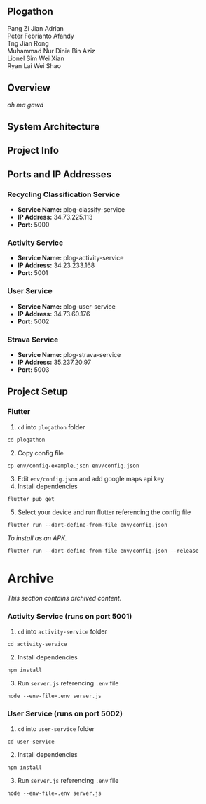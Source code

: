 ## Plogathon

Pang Zi Jian Adrian <br>
Peter Febrianto Afandy <br>
Tng Jian Rong <br>
Muhammad Nur Dinie Bin Aziz <br>
Lionel Sim Wei Xian <br>
Ryan Lai Wei Shao <br>

## Overview

_oh ma gawd_

## System Architecture


## Project Info

## Ports and IP Addresses

### Recycling Classification Service 
- **Service Name:** plog-classify-service
- **IP Address:** 34.73.225.113
- **Port:** 5000

### Activity Service 
- **Service Name:** plog-activity-service
- **IP Address:** 34.23.233.168
- **Port:** 5001

### User Service 
- **Service Name:** plog-user-service
- **IP Address:** 34.73.60.176
- **Port:** 5002

### Strava Service 
- **Service Name:** plog-strava-service
- **IP Address:** 35.237.20.97
- **Port:** 5003

## Project Setup

### Flutter

1. `cd` into `plogathon` folder

```
cd plogathon
```

2. Copy config file

```
cp env/config-example.json env/config.json
```

3. Edit `env/config.json` and add google maps api key
4. Install dependencies

```
flutter pub get
```

5. Select your device and run flutter referencing the config file

```
flutter run --dart-define-from-file env/config.json
```

_To install as an APK._
```
flutter run --dart-define-from-file env/config.json --release
```

# Archive
_This section contains archived content._

### Activity Service (runs on port 5001)

1. `cd` into `activity-service` folder

```
cd activity-service
```

2. Install dependencies

```
npm install
```

3. Run `server.js` referencing `.env` file

```
node --env-file=.env server.js
```

### User Service (runs on port 5002)

1. `cd` into `user-service` folder

```
cd user-service
```

2. Install dependencies

```
npm install
```

3. Run `server.js` referencing `.env` file

```
node --env-file=.env server.js
```
